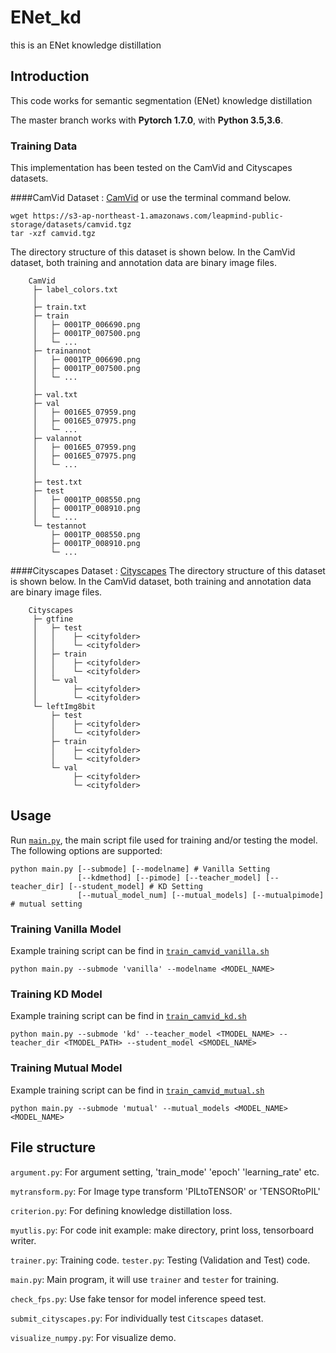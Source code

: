 # ENet_kd
this is an ENet knowledge distillation

## Introduction
This code works for semantic segmentation (ENet) knowledge distillation 

The master branch works with **Pytorch 1.7.0**, with **Python 3.5,3.6**.

### Training Data

This implementation has been tested on the CamVid and Cityscapes datasets.

####CamVid Dataset : [CamVid](http://mi.eng.cam.ac.uk/research/projects/VideoRec/CamVid/)
or use the terminal command below.
```Shell
wget https://s3-ap-northeast-1.amazonaws.com/leapmind-public-storage/datasets/camvid.tgz
tar -xzf camvid.tgz
```
The directory structure of this dataset is shown below. In the CamVid dataset, both training and annotation data are binary image files.
```Shell
    CamVid
     ├─ label_colors.txt
     │
     ├─ train.txt
     ├─ train
     │   ├─ 0001TP_006690.png
     │   ├─ 0001TP_007500.png
     │   └─ ...
     ├─ trainannot
     │   ├─ 0001TP_006690.png
     │   ├─ 0001TP_007500.png
     │   └─ ...
     │
     ├─ val.txt
     ├─ val
     │   ├─ 0016E5_07959.png
     │   ├─ 0016E5_07975.png
     │   └─ ...
     ├─ valannot
     │   ├─ 0016E5_07959.png
     │   ├─ 0016E5_07975.png
     │   └─ ...
     │
     ├─ test.txt
     ├─ test
     │   ├─ 0001TP_008550.png
     │   ├─ 0001TP_008910.png
     │   └─ ...
     └─ testannot
         ├─ 0001TP_008550.png
         ├─ 0001TP_008910.png
         └─ ... 
```
####Cityscapes Dataset : [Cityscapes](https://www.cityscapes-dataset.com/)
The directory structure of this dataset is shown below. In the CamVid dataset, both training and annotation data are binary image files.
```Shell
    Cityscapes
     ├─ gtfine
     │   ├─ test
     │   │    ├─ <cityfolder>
     │   │    └─ <cityfolder>        
     │   ├─ train
     │   │    ├─ <cityfolder>
     │   │    └─ <cityfolder>         
     │   └─ val
     │        ├─ <cityfolder>
     │        └─ <cityfolder>   
     └─ leftImg8bit
         ├─ test
         │    ├─ <cityfolder>
         │    └─ <cityfolder>        
         ├─ train
         │    ├─ <cityfolder>
         │    └─ <cityfolder>         
         └─ val
              ├─ <cityfolder>
              └─ <cityfolder> 
```
## Usage
Run [``main.py``](https://github.com/w11m/03_ENet_kd/blob/master/main.py), the main script file used for training and/or testing the model. The following options are supported:

```
python main.py [--submode] [--modelname] # Vanilla Setting
               [--kdmethod] [--pimode] [--teacher_model] [--teacher_dir] [--student_model] # KD Setting
               [--mutual_model_num] [--mutual_models] [--mutualpimode] # mutual setting 
```
### Training Vanilla Model
Example training script can be find in [``train_camvid_vanilla.sh``](https://github.com/w11m/03_ENet_kd/blob/master/script/train_camvid_vanilla.sh)
```
python main.py --submode 'vanilla' --modelname <MODEL_NAME>
```

### Training KD Model
Example training script can be find in [``train_camvid_kd.sh``](https://github.com/w11m/03_ENet_kd/blob/master/script/train_camvid_kd.sh)
```
python main.py --submode 'kd' --teacher_model <TMODEL_NAME> --teacher_dir <TMODEL_PATH> --student_model <SMODEL_NAME>
```

### Training Mutual Model
Example training script can be find in [``train_camvid_mutual.sh``](https://github.com/w11m/03_ENet_kd/blob/master/script/train_camvid_mutual.sh)
```
python main.py --submode 'mutual' --mutual_models <MODEL_NAME><MODEL_NAME>
```

## File structure
``argument.py``: For argument setting, 'train_mode' 'epoch' 'learning_rate' etc.

``mytransform.py``: For Image type transform 'PILtoTENSOR' or 'TENSORtoPIL'

``criterion.py``: For defining knowledge distillation loss.

``myutlis.py``: For code init example: make directory, print loss, tensorboard writer.

``trainer.py``: Training code. ``tester.py``: Testing (Validation and Test) code.

``main.py``: Main program, it will use ``trainer`` and ``tester`` for training.

``check_fps.py``: Use fake tensor for model inference speed test.

``submit_cityscapes.py``: For individually test `Citscapes` dataset. 

``visualize_numpy.py``: For visualize demo. 